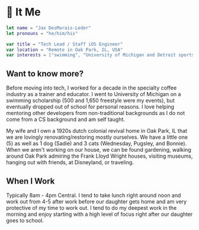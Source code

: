 # 👻 It Me

```swift
let name = "Jax DesMarais-Leder"
let pronouns = "he/him/his"

var title = "Tech Lead / Staff iOS Engineer"
var location = "Remote in Oak Park, IL, USA"
var interests = ["swimming", "University of Michigan and Detroit sports", "home renovations", "coffee", "tattoos"]
```

## Want to know more?

Before moving into tech, I worked for a decade in the specialty coffee industry as a trainer and educator. I went to University of Michigan on a swimming scholarship (500 and 1,650 freestyle were my events), but eventually dropped out of school for personal reasons. I love helping mentoring other developers from non-traditional backgrounds as I do not come from a CS background and am self taught.

My wife and I own a 1920s dutch colonial revival home in Oak Park, IL that we are lovingly renovating/restoring mostly ourselves. We have a little one (5) as well as 1 dog (Sadie) and 3 cats (Wednesday, Pugsley, and Bonnie). When we aren't working on our house, we can be found gardening, walking around Oak Park admiring the Frank Lloyd Wright houses, visiting museums, hanging out with friends, at Disneyland, or traveling.

## When I Work

Typically 8am - 4pm Central. I tend to take lunch right around noon and work out from 4-5 after work before our daughter gets home and am very protective of my time to work out. I tend to do my deepest work in the morning and enjoy starting with a high level of focus right after our daughter goes to school.
